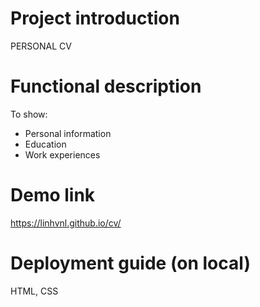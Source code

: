 # Project introduction
PERSONAL CV

# Functional description 
To show:
+ Personal information
+ Education
+ Work experiences

# Demo link 
https://linhvnl.github.io/cv/

# Deployment guide (on local)
HTML, CSS
